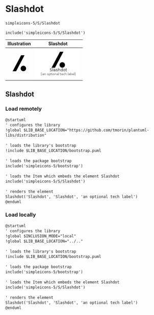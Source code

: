 # Slashdot


```text
simpleicons-5/S/Slashdot
```

```text
include('simpleicons-5/S/Slashdot')
```



| Illustration | Slashdot |
| :---: | :---: |
| ![illustration for Illustration](../../simpleicons-5/S/Slashdot.png) | ![illustration for Slashdot](../../simpleicons-5/S/Slashdot.Local.png) |




## Slashdot

### Load remotely
```plantuml
@startuml
' configures the library
!global $LIB_BASE_LOCATION="https://github.com/tmorin/plantuml-libs/distribution"

' loads the library's bootstrap
!include $LIB_BASE_LOCATION/bootstrap.puml

' loads the package bootstrap
include('simpleicons-5/bootstrap')

' loads the Item which embeds the element Slashdot
include('simpleicons-5/S/Slashdot')

' renders the element
Slashdot('Slashdot', 'Slashdot', 'an optional tech label')
@enduml
```

### Load locally
```plantuml
@startuml
' configures the library
!global $INCLUSION_MODE="local"
!global $LIB_BASE_LOCATION="../.."

' loads the library's bootstrap
!include $LIB_BASE_LOCATION/bootstrap.puml

' loads the package bootstrap
include('simpleicons-5/bootstrap')

' loads the Item which embeds the element Slashdot
include('simpleicons-5/S/Slashdot')

' renders the element
Slashdot('Slashdot', 'Slashdot', 'an optional tech label')
@enduml
```

